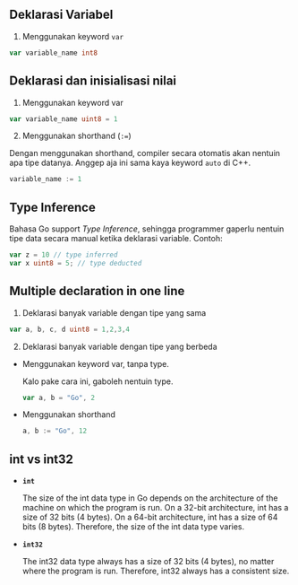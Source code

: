 ## Deklarasi Variabel

1. Menggunakan keyword `var`

```go
var variable_name int8
```

## Deklarasi dan inisialisasi nilai

1. Menggunakan keyword var

```go
var variable_name uint8 = 1
```

2. Menggunakan shorthand (`:=`)

Dengan menggunakan shorthand, compiler secara otomatis akan nentuin apa tipe datanya.
Anggep aja ini sama kaya keyword `auto` di C++.

```go
variable_name := 1
```

## Type Inference

Bahasa Go support *Type Inference*, sehingga programmer gaperlu nentuin tipe data secara manual ketika deklarasi variable. Contoh:

```go
var z = 10 // type inferred
var x uint8 = 5; // type deducted
```

## Multiple declaration in one line

1. Deklarasi banyak variable dengan tipe yang sama

```go
var a, b, c, d uint8 = 1,2,3,4
```

2. Deklarasi banyak variable dengan tipe yang berbeda

- Menggunakan keyword var, tanpa type.

    Kalo pake cara ini, gaboleh nentuin type.

    ```go
    var a, b = "Go", 2
    ```

- Menggunakan shorthand

    ```go
    a, b := "Go", 12
    ```


## int vs int32

- **`int`**

    The size of the int data type in Go depends on the architecture of the machine on which the program is run.
    On a 32-bit architecture, int has a size of 32 bits (4 bytes).
    On a 64-bit architecture, int has a size of 64 bits (8 bytes).
    Therefore, the size of the int data type varies.

- **`int32`**

    The int32 data type always has a size of 32 bits (4 bytes), no matter where the program is run.
    Therefore, int32 always has a consistent size.